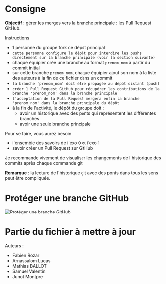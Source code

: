 # Consigne

**Objectif** : gérer les merges vers la branche principale : les Pull Request GitHub.

Instructions
 - 1 personne du groupe fork ce dépôt principal
 - `cette personne configure le dépôt pour interdire les pushs directement sur la branche principale (voir la section suivante)`
 - chaque équipier crée une branche au format `prenom_nom` à partir du commit initial
 - sur cette branche `prenom_nom`, chaque équipier ajout son nom à la liste des auteurs à la fin de ce fichier dans un commit
 - `la branche 'prenom_nom' doit être propagée au dépôt distant (push)`
 - `créer 1 Pull Request GitHub pour récupérer les contributions de la branche 'prenom_nom' dans la branche principale`
 - `l'acceptation de la Pull Request mergera enfin la branche 'prenom_nom' dans la branche principale du dépôt`
 - à la fin de l'activité, le dépôt du groupe doit :
   - avoir un historique avec des ponts qui représentent les différentes branches
   - avoir une seule branche principale

Pour se faire, vous aurez besoin
 - l'ensemble des savoirs de l'exo 0 et l'exo 1
 - savoir créer un Pull Request sur GitHub

Je recommande vivement de visualiser les changements de l'historique des commits
après chaque commande git.

**Remarque** : la lecture de l'historique git avec des ponts dans tous les sens peut être compliquée.

# Protéger une branche GitHub

![Protéger une branche GitHub](./github-protect-branch.gif "Protéger une branche GitHub")

# Partie du fichier à mettre à jour

Auteurs :
 - Fabien Rozar
 - Arnassalom Lucas
 - Mathias BALLOT
 - Samuel Valentin
 - Junot Montpre
